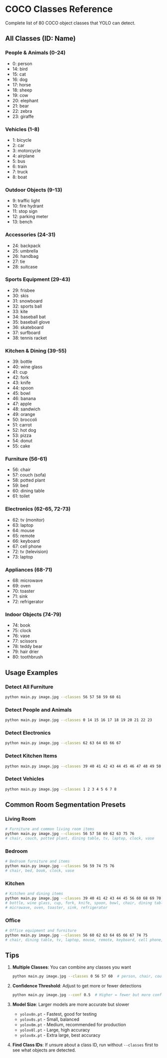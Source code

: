 # COCO Classes Reference

Complete list of 80 COCO object classes that YOLO can detect.

## All Classes (ID: Name)

### People & Animals (0-24)
- 0: person
- 14: bird
- 15: cat
- 16: dog
- 17: horse
- 18: sheep
- 19: cow
- 20: elephant
- 21: bear
- 22: zebra
- 23: giraffe

### Vehicles (1-8)
- 1: bicycle
- 2: car
- 3: motorcycle
- 4: airplane
- 5: bus
- 6: train
- 7: truck
- 8: boat

### Outdoor Objects (9-13)
- 9: traffic light
- 10: fire hydrant
- 11: stop sign
- 12: parking meter
- 13: bench

### Accessories (24-31)
- 24: backpack
- 25: umbrella
- 26: handbag
- 27: tie
- 28: suitcase

### Sports Equipment (29-43)
- 29: frisbee
- 30: skis
- 31: snowboard
- 32: sports ball
- 33: kite
- 34: baseball bat
- 35: baseball glove
- 36: skateboard
- 37: surfboard
- 38: tennis racket

### Kitchen & Dining (39-55)
- 39: bottle
- 40: wine glass
- 41: cup
- 42: fork
- 43: knife
- 44: spoon
- 45: bowl
- 46: banana
- 47: apple
- 48: sandwich
- 49: orange
- 50: broccoli
- 51: carrot
- 52: hot dog
- 53: pizza
- 54: donut
- 55: cake

### Furniture (56-61)
- 56: chair
- 57: couch (sofa)
- 58: potted plant
- 59: bed
- 60: dining table
- 61: toilet

### Electronics (62-65, 72-73)
- 62: tv (monitor)
- 63: laptop
- 64: mouse
- 65: remote
- 66: keyboard
- 67: cell phone
- 72: tv (television)
- 73: laptop

### Appliances (68-71)
- 68: microwave
- 69: oven
- 70: toaster
- 71: sink
- 72: refrigerator

### Indoor Objects (74-79)
- 74: book
- 75: clock
- 76: vase
- 77: scissors
- 78: teddy bear
- 79: hair drier
- 80: toothbrush

## Usage Examples

### Detect All Furniture
```bash
python main.py image.jpg --classes 56 57 58 59 60 61
```

### Detect People and Animals
```bash
python main.py image.jpg --classes 0 14 15 16 17 18 19 20 21 22 23
```

### Detect Electronics
```bash
python main.py image.jpg --classes 62 63 64 65 66 67
```

### Detect Kitchen Items
```bash
python main.py image.jpg --classes 39 40 41 42 43 44 45 46 47 48 49 50 51 52 53 54 55
```

### Detect Vehicles
```bash
python main.py image.jpg --classes 1 2 3 4 5 6 7 8
```

## Common Room Segmentation Presets

### Living Room
```bash
# Furniture and common living room items
python main.py image.jpg --classes 56 57 58 60 62 63 75 76
# chair, couch, potted plant, dining table, tv, laptop, clock, vase
```

### Bedroom
```bash
# Bedroom furniture and items
python main.py image.jpg --classes 56 59 74 75 76
# chair, bed, book, clock, vase
```

### Kitchen
```bash
# Kitchen and dining items
python main.py image.jpg --classes 39 40 41 42 43 44 45 56 60 68 69 70 71 72
# bottle, wine glass, cup, fork, knife, spoon, bowl, chair, dining table, 
# microwave, oven, toaster, sink, refrigerator
```

### Office
```bash
# Office equipment and furniture
python main.py image.jpg --classes 56 60 62 63 64 65 66 67 74 75
# chair, dining table, tv, laptop, mouse, remote, keyboard, cell phone, book, clock
```

## Tips

1. **Multiple Classes**: You can combine any classes you want
   ```bash
   python main.py image.jpg --classes 0 56 57 60  # person, chair, couch, table
   ```

2. **Confidence Threshold**: Adjust to get more or fewer detections
   ```bash
   python main.py image.jpg --conf 0.5  # Higher = fewer but more confident
   ```

3. **Model Size**: Larger models are more accurate but slower
   - `yolov8n.pt` - Fastest, good for testing
   - `yolov8s.pt` - Small, balanced
   - `yolov8m.pt` - Medium, recommended for production
   - `yolov8l.pt` - Large, high accuracy
   - `yolov8x.pt` - Extra large, best accuracy

4. **Find Class IDs**: If unsure about a class ID, run without `--classes` first to see what objects are detected.
